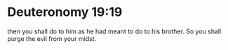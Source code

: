 # Deuteronomy 19:19

then you shall do to him as he had meant to do to his brother. So you shall purge the evil from your midst.
